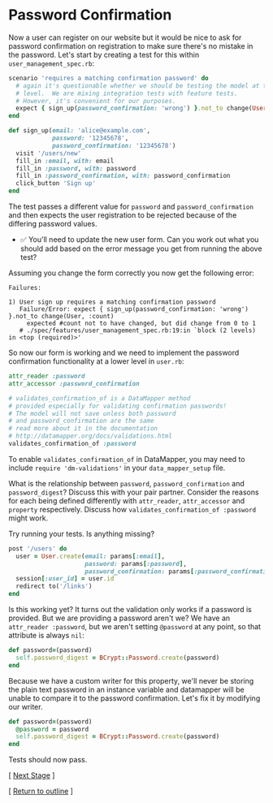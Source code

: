 # Password Confirmation

Now a user can register on our website but it would be nice to ask for password confirmation on registration to make sure there's no mistake in the password. Let's start by creating a test for this within `user_management_spec.rb`:

```ruby
scenario 'requires a matching confirmation password' do
  # again it's questionable whether we should be testing the model at this
  # level.  We are mixing integration tests with feature tests.
  # However, it's convenient for our purposes.
  expect { sign_up(password_confirmation: 'wrong') }.not_to change(User, :count)
end

def sign_up(email: 'alice@example.com',
            password: '12345678',
            password_confirmation: '12345678')
  visit '/users/new'
  fill_in :email, with: email
  fill_in :password, with: password
  fill_in :password_confirmation, with: password_confirmation
  click_button 'Sign up'
end
```

The test passes a different value for `password` and `password_confirmation` and then expects the user registration to be rejected because of the differing password values.

* :white_check_mark: You'll need to update the new user form.  Can you work out what you should add based on the error message you get from running the above test?

Assuming you change the form correctly you now get the following error:

```
Failures:

1) User sign up requires a matching confirmation password
   Failure/Error: expect { sign_up(password_confirmation: 'wrong') }.not_to change(User, :count)
     expected #count not to have changed, but did change from 0 to 1
   # ./spec/features/user_management_spec.rb:19:in `block (2 levels) in <top (required)>'
```

So now our form is working and we need to implement the password confirmation functionality at a lower level in `user.rb`:

```ruby
attr_reader :password
attr_accessor :password_confirmation

# validates_confirmation_of is a DataMapper method
# provided especially for validating confirmation passwords!
# The model will not save unless both password
# and password_confirmation are the same
# read more about it in the documentation
# http://datamapper.org/docs/validations.html
validates_confirmation_of :password
```

To enable `validates_confirmation_of` in DataMapper, you may need to include `require 'dm-validations'` in your `data_mapper_setup` file.

What is the relationship between `password`, `password_confirmation` and `password_digest`?  Discuss this with your pair partner.  Consider the reasons for each being defined differently with `attr_reader`, `attr_accessor` and `property` respectively.  Discuss how `validates_confirmation_of :password` might work.

Try running your tests.  Is anything missing?

```ruby
post '/users' do
  user = User.create(email: params[:email],
                     password: params[:password],
                     password_confirmation: params[:password_confirmation])
  session[:user_id] = user.id
  redirect to('/links')
end
```

Is this working yet?  It turns out the validation only works if a password is provided.  But we are providing a password aren't we?  We have an `attr_reader :password`, but we aren't setting `@password` at any point, so that attribute is always `nil`:

```ruby
def password=(password)
  self.password_digest = BCrypt::Password.create(password)
end
```

Because we have a custom writer for this property, we'll never be storing the plain text password in an instance variable and datamapper will be unable to compare it to the password confirmation. Let's fix it by modifying our writer.

```ruby
def password=(password)
  @password = password
  self.password_digest = BCrypt::Password.create(password)
end
```

Tests should now pass.

[ [Next Stage](bookmark_manager_stage_4.md) ]

[ [Return to outline](bookmark_manager.md) ]
